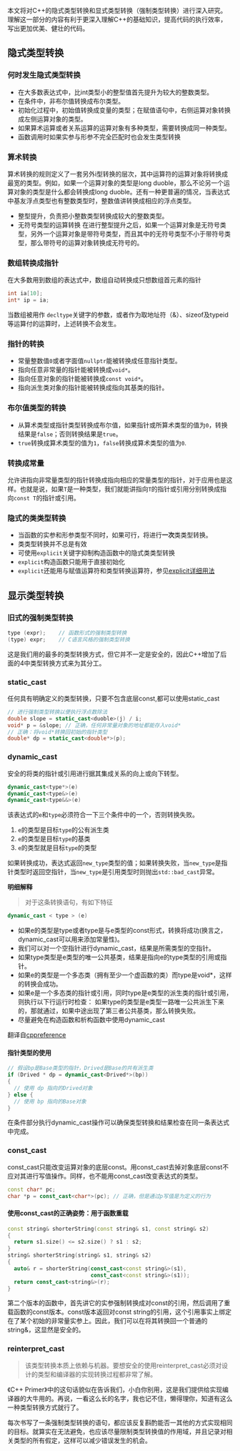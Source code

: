 本文将对C++的隐式类型转换和显式类型转换（强制类型转换）进行深入研究。理解这一部分的内容有利于更深入理解C++的基础知识，提高代码的执行效率，写出更加优美、健壮的代码。
<!-- more -->

## 隐式类型转换
### 何时发生隐式类型转换
* 在大多数表达式中，比int类型小的整型值首先提升为较大的整数类型。
* 在条件中，非布尔值转换成布尔类型。
* 初始化过程中，初始值转换成变量的类型；在赋值语句中，右侧运算对象转换成左侧运算对象的类型。
* 如果算术运算或者关系运算的运算对象有多种类型，需要转换成同一种类型。
* 函数调用时如果实参与形参不完全匹配时也会发生类型转换

### 算术转换
算术转换的规则定义了一套另外i型转换的层次，其中运算符的运算对象将转换成最宽的类型。例如，如果一个运算对象的类型是long duoble，那么不论另一个运算对象的类型是什么都会转换成long duoble。还有一种更普遍的情况，当表达式中基友浮点类型也有整数类型时，整数值讲转换成相应的浮点类型。
* 整型提升，负责把小整数类型转换成较大的整数类型。
* 无符号类型的运算转换
在进行整型提升之后，如果一个运算对象是无符号类型，另外一个运算对象是带符号类型，而且其中的无符号类型不小于带符号类型，那么带符号的运算对象转换成无符号的。

### 数组转换成指针
在大多数用到数组的表达式中，数组自动转换成只想数组首元素的指针
```c++
int ia[10];
int* ip = ia;
```
当数组被用作 `decltype`关键字的参数，或者作为取地址符（&）、sizeof及typeid等运算付的运算时，上述转换不会发生。

### 指针的转换
* 常量整数值`0`或者字面值`nullptr`能被转换成任意指针类型。
* 指向任意非常量的指针能被转换成`void*`。
* 指向任意对象的指针能被转换成`const void*`。
* 指向派生类对象的指针能被转换成指向其基类的指针。

### 布尔值类型的转换
* 从算术类型或指针类型转换成布尔值，如果指针或所算术类型的值为`0`，转换结果是`false`；否则转换结果是`true`。
* `true`转换成算术类型的值为`1`，`false`转换成算术类型的值为`0`.

### 转换成常量
允许讲指向非常量类型的指针转换成指向相应的常量类型的指针，对于应用也是这样。也就是说，如果`T`是一种类型，我们就能讲指向`T`的指针或引用分别转换成指向`const T`的指针或引用。

### 隐式的类类型转换
* 当函数的实参和形参类型不同时，如果可行，将进行**一次**类类型转换。
* 类类型转换并不总是有效
* 可使用`explicit`关键字抑制构造函数中的隐式类类型转换
* `explicit`构造函数只能用于直接初始化
* `explicit`还能用与赋值运算符和类型转换运算符，参见[explicit详细用法]( http://en.cppreference.com/w/cpp/language/explicit )

## 显示类型转换
### 旧式的强制类型转换
```c++
type (expr);    // 函数形式的强制类型转换
(type) expr;    // C语言风格的强制类型转换
```
这是我们用的最多的类型转换方式，但它并不一定是安全的，因此C++增加了后面的4中类型转换方式来为其分工。
### static_cast
任何具有明确定义的类型转换，只要不包含底层const,都可以使用static_cast
```c++
// 进行强制类型转换以便执行浮点数除法
double slope = static_cast<duoble>(j) / i;
void* p = &slope; // 正确，任何非常量对象的地址都能存入void*
// 正确：将void*转换回初始的指针类型
double* dp = static_cast<double*>(p);
```
### dynamic_cast
安全的将类的指针或引用进行据其集成关系的向上或向下转型。
```c++
dynamic_cast<type*>(e)		
dynamic_cast<type&>(e)		
dynamic_cast<type&&>(e)		
```
该表达式的`e`和`type`必须符合一下三个条件中的一个，否则转换失败。
1. `e`的类型是目标`type`的公有派生类
2. `e`的类型是目标`type`的基类
3. `e`的类型就是目标`type`的类型

如果转换成功，表达式返回`new_type`类型的值；如果转换失败，当`new_type`是指针类型时返回空指针，当`new_type`是引用类型时则抛出`std::bad_cast`异常。

<!-- class="alert alert-info" -->
**明细解释**

>对于这条转换语句，有如下特征
```c++
dynamic_cast < type > (e)		
```
* 如果e的类型是type或者type是与e类型的const形式，转换将成功(换言之，dynamic_cast可以用来添加常量性)。
* 我们可以对一个空指针进行dynamic_cast，结果是所需类型的空指针。
* 如果type类型是e类型的唯一公共基类，结果是指向e的type类型的引用或指针。
* 如果e的类型是一个多态类（拥有至少一个虚函数的类）而type是void*，这样的转换会成功。
* 如果e是一个多态类的指针或引用，同时type是e类型的派生类的指针或引用，则执行以下行运行时检查： 如果type的类型是e类型一路唯一公共派生下来的，那就通过，如果中途出现了第三者公共基类，那么转换失败。
* 尽量避免在构造函数和析构函数中使用dynamic_cast

翻译自[cppreference](http://en.cppreference.com/w/cpp/language/dynamic_cast)
<!-- endclass -->

#### 指针类型的使用
```c++
// 假设bp是Base类型的指针，Drived是Base的共有派生类
if (Drived * dp = dynamic_cast<Drived*>(bp))
{
  // 使用 dp 指向的Drived对象
} else {
  // 使用 bp 指向的Base对象
}
```
<!-- class="alert alert-success" -->
在条件部分执行dynamic_cast操作可以确保类型转换和结果检查在同一条表达式中完成。
<!-- endclass -->


### const_cast
const_cast只能改变运算对象的底层const。用const_cast去掉对象底层const不应对其进行写值操作。同样，也不能用const_cast改变表达式的类型。
```c++
const char* pc;
char *p = const_cast<char*>(pc); // 正确，但是通过p写值是为定义的行为
```
#### 使用const_cast的正确姿势：用于函数重载
```c++
const string& shorterString(const string& s1, const string& s2)
{
  return s1.size() <= s2.size() ? s1 : s2;
}
string& shorterString(string& s1, string& s2)
{
  auto& r = shorterString(const_cast<const string&>(s1),
                          const_cast<const string&>(s1));
  return const_cast<string&>(r);
}
```
第二个版本的函数中，首先讲它的实参强制转换成对const的引用，然后调用了重载函数的const版本。const版本返回对const string的引用，这个引用事实上绑定在了某个初始的非常量实参上。因此，我们可以在将其转换回一个普通的string&，这显然是安全的。

### reinterpret_cast
> 该类型转换本质上依赖与机器。要想安全的使用reinterpret_cast必须对设计的类型和编译器的实现转换过程都非常了解。

《C++ Primer》中的这句话貌似在告诉我们，小白你别用，这是我们提供给实现编译器的大牛用的。再说，一看这么长的名字，我也记不住，懒得理你，知道有这么一种类型转换方式就行了。

<!-- class="alert alert-warning" -->
每次书写了一条强制类型转换的语句，都应该反复斟酌能否一其他的方式实现相同的目标。就算实在无法避免，也应该尽量限制类型转换值的作用域，并且记录对相关类型的所有假定，这样可以减少错误发生的机会。
<!-- endclass -->
